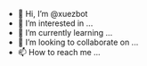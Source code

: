 - 👋 Hi, I’m @xuezbot
- 👀 I’m interested in ...
- 🌱 I’m currently learning ...
- 💞️ I’m looking to collaborate on ...
- 📫 How to reach me ...

<!---
xuezbot/xuezbot is a ✨ special ✨ repository because its `README.md` (this file) appears on your GitHub profile.
You can click the Preview link to take a look at your changes.
--->
